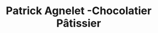 ---
title: "Patrick Agnelet -Chocolatier Pâtissier"
url: /annecy/patrick-agnelet-chocolatier-patissier/
shop: Schokolade
---